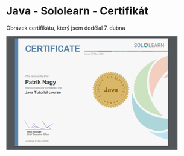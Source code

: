  # Java - Sololearn - Certifikát
 
 Obrázek certifikátu, který jsem dodělal 7. dubna
 
<img src="1.jpg" width="90%">

